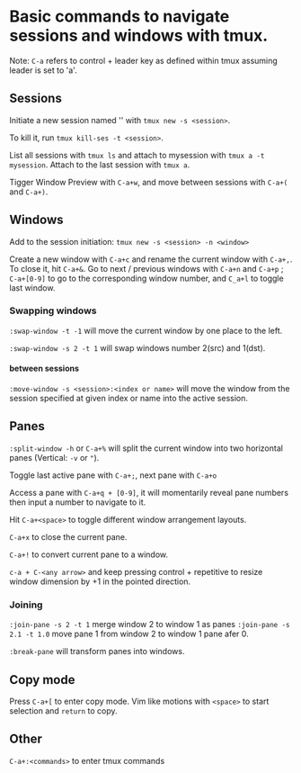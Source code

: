 # Basic commands to navigate sessions and windows with tmux.

Note: `C-a` refers to control + leader key as defined within tmux
assuming leader is set to 'a'.
## Sessions
Initiate a new session named '<session>' with `tmux new -s <session>`.

To kill it, run `tmux kill-ses -t <session>`.

List all sessions with `tmux ls` and attach to mysession  with 
`tmux a -t mysession`.
Attach to the last session with `tmux a`.

Tigger Window Preview with `C-a+w`, and move between sessions with `C-a+(` and `C-a+)`.

## Windows
Add <window> to the session initiation: `tmux new -s <session> -n <window>`

Create a new window with `C-a+c` and rename the current window with `C-a+,`.
To close it, hit `C-a+&`.
Go to next / previous windows with `C-a+n` and `C-a+p` ; `C-a+[0-9]` to go to
the corresponding window number, and `C_a+l` to toggle last window.

### Swapping windows
`:swap-window -t -1` will move the current window by one place to the left. 

`:swap-window -s 2 -t 1` will swap windows number 2(src) and 1(dst).

#### between sessions
`:move-window -s <session>:<index or name>` will move the window from the session 
specified at given index or name into the active session.

## Panes
`:split-window -h` or `C-a+%` will split the current window into two horizontal 
panes (Vertical: `-v` or `"`).

Toggle last active pane with `C-a+;`, next pane with `C-a+o`

Access a pane with `C-a+q + [0-9]`, it will momentarily reveal pane numbers
then input a number to navigate to it.

Hit `C-a+<space>` to toggle different window arrangement layouts.

`C-a+x` to close the current pane.

`C-a+!` to convert current pane to a window. 

`c-a + C-<any arrow>` and keep pressing control + repetitive <arrow> to resize
window dimension by +1 in the pointed direction.

### Joining
`:join-pane -s 2 -t 1` merge window 2 to window 1 as panes
`:join-pane -s 2.1 -t 1.0` move pane 1 from window 2 to window 1 pane 
afer 0.

`:break-pane` will transform panes into windows.

## Copy mode
Press `C-a+[` to enter copy mode. Vim like motions with `<space>` to start 
selection and `return` to copy.

## Other
`C-a+:<commands>` to enter tmux commands

